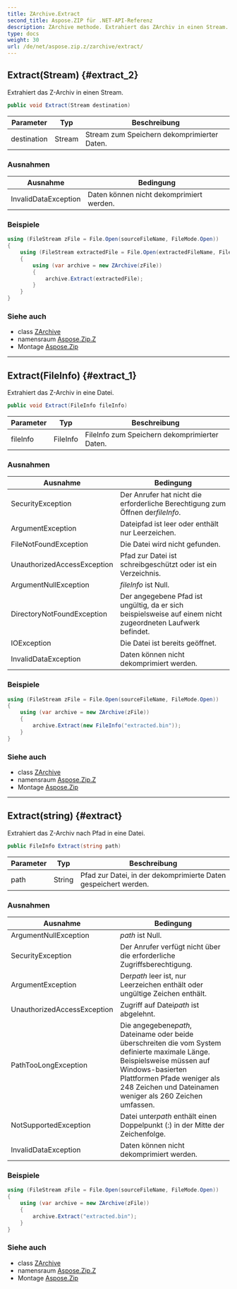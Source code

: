 ```yaml
---
title: ZArchive.Extract
second_title: Aspose.ZIP für .NET-API-Referenz
description: ZArchive methode. Extrahiert das ZArchiv in einen Stream.
type: docs
weight: 30
url: /de/net/aspose.zip.z/zarchive/extract/
---
```

## Extract(Stream) {#extract_2}

Extrahiert das Z-Archiv in einen Stream.

```csharp
public void Extract(Stream destination)
```

| Parameter | Typ | Beschreibung |
| --- | --- | --- |
| destination | Stream | Stream zum Speichern dekomprimierter Daten. |

### Ausnahmen

| Ausnahme | Bedingung |
| --- | --- |
| InvalidDataException | Daten können nicht dekomprimiert werden. |

### Beispiele

```csharp
using (FileStream zFile = File.Open(sourceFileName, FileMode.Open))
{
    using (FileStream extractedFile = File.Open(extractedFileName, FileMode.Create))
    {
        using (var archive = new ZArchive(zFile))
        {
            archive.Extract(extractedFile);
        }
    }
}
```

### Siehe auch

* class [ZArchive](../)
* namensraum [Aspose.Zip.Z](../../zarchive/)
* Montage [Aspose.Zip](../../../)

---

## Extract(FileInfo) {#extract_1}

Extrahiert das Z-Archiv in eine Datei.

```csharp
public void Extract(FileInfo fileInfo)
```

| Parameter | Typ | Beschreibung |
| --- | --- | --- |
| fileInfo | FileInfo | FileInfo zum Speichern dekomprimierter Daten. |

### Ausnahmen

| Ausnahme | Bedingung |
| --- | --- |
| SecurityException | Der Anrufer hat nicht die erforderliche Berechtigung zum Öffnen der*fileInfo*. |
| ArgumentException | Dateipfad ist leer oder enthält nur Leerzeichen. |
| FileNotFoundException | Die Datei wird nicht gefunden. |
| UnauthorizedAccessException | Pfad zur Datei ist schreibgeschützt oder ist ein Verzeichnis. |
| ArgumentNullException | *fileInfo* ist Null. |
| DirectoryNotFoundException | Der angegebene Pfad ist ungültig, da er sich beispielsweise auf einem nicht zugeordneten Laufwerk befindet. |
| IOException | Die Datei ist bereits geöffnet. |
| InvalidDataException | Daten können nicht dekomprimiert werden. |

### Beispiele

```csharp
using (FileStream zFile = File.Open(sourceFileName, FileMode.Open))
{
    using (var archive = new ZArchive(zFile))
    {
        archive.Extract(new FileInfo("extracted.bin"));
    }
}
```

### Siehe auch

* class [ZArchive](../)
* namensraum [Aspose.Zip.Z](../../zarchive/)
* Montage [Aspose.Zip](../../../)

---

## Extract(string) {#extract}

Extrahiert das Z-Archiv nach Pfad in eine Datei.

```csharp
public FileInfo Extract(string path)
```

| Parameter | Typ | Beschreibung |
| --- | --- | --- |
| path | String | Pfad zur Datei, in der dekomprimierte Daten gespeichert werden. |

### Ausnahmen

| Ausnahme | Bedingung |
| --- | --- |
| ArgumentNullException | *path* ist Null. |
| SecurityException | Der Anrufer verfügt nicht über die erforderliche Zugriffsberechtigung. |
| ArgumentException | Der*path* leer ist, nur Leerzeichen enthält oder ungültige Zeichen enthält. |
| UnauthorizedAccessException | Zugriff auf Datei*path* ist abgelehnt. |
| PathTooLongException | Die angegebene*path*, Dateiname oder beide überschreiten die vom System definierte maximale Länge. Beispielsweise müssen auf Windows-basierten Plattformen Pfade weniger als 248 Zeichen und Dateinamen weniger als 260 Zeichen umfassen. |
| NotSupportedException | Datei unter*path* enthält einen Doppelpunkt (:) in der Mitte der Zeichenfolge. |
| InvalidDataException | Daten können nicht dekomprimiert werden. |

### Beispiele

```csharp
using (FileStream zFile = File.Open(sourceFileName, FileMode.Open))
{
    using (var archive = new ZArchive(zFile))
    {
        archive.Extract("extracted.bin");
    }
}
```

### Siehe auch

* class [ZArchive](../)
* namensraum [Aspose.Zip.Z](../../zarchive/)
* Montage [Aspose.Zip](../../../)


